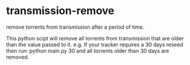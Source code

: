# transmission-remove
remove torrents from transmission after a period of time.

This python scipt will remove all torrents from transmission that are older than the value passed to it.
e.g. If your tracker requires a 30 days reseed then run: python main.py 30 and all torrents older than 30 days are removed.
